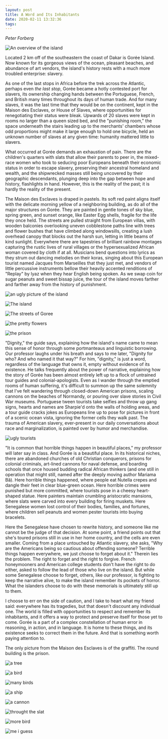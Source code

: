 ```yaml
---
layout: post
title: A Word and Its Inhabitants
date: 2020-02-11 13:32:36
tags:
---
```

*Peter Forberg*

![An overview of the island](https://lh3.googleusercontent.com/lVnsnsFs7Qpma2U6SjLuIiOwY3TMTVljnwWWIdSzQDsT8qAFJ8JNLp2JwnPaPooFsF2XGtLLEtqXyFVB28YiWIcuih6xA6PhKafT_jjsEa6C9vbyAum_WMMM2AvQ5Qq76aZ4RbiAtXvt3mcRTDTk7k4mjNu2y8FzZxtbsxs_WtY70d6Xpilat16DAEs8KzIv6deLcQKVkEzs7MFv2QXYaM29u1ZEB4XivDg0Vr4iS62NzXvRinJWGv5LfRVROcinfP3Rk_pMBjzOJRbOcQJsEzFTarzjg999_uMRYWTBTKtmPVy76Lfwfi5wsFh5FBzBSNQMNhjmqkk-E9-QZFl2AMYnnFH4WFaL0RHsteHWWH-3mIxd81erR-crA12Nkw0pxuehWZR3rSzkSgYsbgMh1k6tc70KiYh-sAczZMAAhoAu0uIquqjslXAEX4MXZdrLEbcBhVnDbb44t1gzRYOGrQrFDXtgESVQYd3W2FNwmWbLHMaD4rdyT2InXIrB84jctisLT1uAfFsVluBSGdtmHjY_OYyGJuzNbpbIx-1XaestHG814lta0UTcAZG_27HgtJHYHa3EbnyHcu-HulhXaGzGfakxTV5-fTGKgk5YaoG6z80p7aIlvdabaKM9jrvTHzx-tWwhr3YZ5TIvFmPpxn4jpbR1mPhpg74PaAg_Znsh734sieGm59MuKJuenDDe1r2-u6csrYr6rU08iFLlw9ZbV8LRl8nyIM8EB3C7QVsSRnwk=w1157-h867-no)

Located 2 km off of the southeastern the coast of Dakar is Gorée Island. Now known for its gorgeous views of the ocean, pleasant beaches, and abundance of art vendors, the island's history rests with a much more troubled enterprise: slavery.

As one of the last stops in Africa before the trek across the Atlantic, perhaps even *the last stop*, Gorée became a hotly contested port for slavers, its ownership changing hands between the Portuguese, French, and British many times throughout its days of human trade. And for many slaves, it was the last time that they would be on the continent, kept in the Maison des Esclaves, or House of Slaves, where opportunities for renegotiating their status were bleak. Upwards of 20 slaves were kept in rooms no larger than a queen sized bed, and the "punishing room," the space underneath the stairs leading up to the merchants' chambers whose odd proportions might make it large enough to hold one bicycle, held an unknown number of slaves at any given time: humanity mattered little to slavers.

What occurred at Gorée demands an exhaustion of pain. There are the children's quarters with slats that allow their parents to peer in, the mixed-race women who took to seducing poor Europeans beneath their economic status in order to escape slavery, preserving their ancestral homeland and wealth, and the shipwrecked masses still being uncovered by their geographic descendants, plunging deep into the gap between hope and history, flashlights in hand. However, this is the reality of the past; it is hardly the reality of the present.

The Maison des Esclaves is draped in pastels. Its soft red paint aligns itself with the delicate morning yellow of a neighboring building, as do all of the major structures on Gorée. They are painted in gentle tones of sky blue, spring green, and sunset orange, like Easter Egg shells, fragile for the life they once held. The streets are pulled straight from European villas, with wooden balconies overlooking uneven cobblestone paths line with trees and flower bushes that have climbed along windowsills, creating a lush overhead canopy that blocks out the harsh sun, letting in little beams of kind sunlight. Everywhere there are tapestries of brilliant rainbow montages capturing the rustic lives of rural villages or the hypersexualized African woman covered by cloth if at all. Musicians bend questions into lyrics as they strum out dancing melodies on their koras, singing about this European tourist named Jacques from Marseilles that they just met, and vendors of little percussive instruments bellow their heavily accented renditions of "Replay" by lyaz when they hear English being spoken. As we swap coin for sugar peanuts and sweet bissap juice, the tour of the island moves farther and farther away from the history of punishment.

![an ugly picture of the island](https://lh3.googleusercontent.com/GHyxNW_ZESwUtxEAtcowOxeanG4i4uxQVMR526VWp3RmFddsOwDkjO048pm83MxfkvmwpXy_JspIFMGyaGdyLxYiI_0jc76q_p2hsZ1nbS46e-j7MvAgZQd3wpQGdJgcH8g8i601YxZpvoYH_nQNN_3jdMGnrduQ0riZwtAtkw028V3wyFl6lb3u6rGYuSLLAEHNf2lqpP2zLm_Kj0tiNPj8IjjvyG-aKaC_J41hFvXAlcFC3sB4tv4biL0ACZFjKu7KXdV1Sfw8vPXVu28TDCQYd8q7dBq3eN_FlBdPvOfno3ePufsbN0LG9W1GS_5q-6fWGKq6GTP7XSEYyDT1HhL3RmebFiifnkEdNLgyzG78jlmB2bWDa1ZPxPC1LdQW5XkXYgNb_HjkrdHA1duU3Aa7K-kvEMT4MK2LSriFm-9rDklyCuwCqFIQ48pTBmS0GW4II3tSsecVG4t8SN2714dz2L4Pfmn3-1o3DeKEcm9EHoDLDy6_rgheetbMfGPoKDedWUeGhdaVDGrxfSMFJEI1ziljA9GQWpmQp077A4uTNC9Oz8wjtaxCb89K6OA7w6u0VGgpWE1mcFyi1zqu5QIuGYkLnfHMnCRIqmnM5uZsKN3V3to2BYNZESBMTdHscTMNdaZ1No7ZxOS6b5anD8a3yvYj8fxpIwCYsZdVqv6pAH12tdQWVHq7LcOWZvVXjF7Y-6X0bTPI5BcREhjLf1gXgilyuIbdsJI_1C95aAqN1PId=w1157-h867-no)

![The island](https://lh3.googleusercontent.com/2TyrhH0jgnzxRHHQ8h7QltqDDjsJoSzEpZEDQVMbJPiaYTKcLuAMjawPaEFYBl-C86SP2U6d5VTy26wdCY0ODgV0zubKnpYFrKYP_ayKFCxhYyzWwy9dDcvCC5eDSelYg9PbeZBReU_DG-oNUDsPKf-oUfUjrsiyqCiCpSNMCMqP0TEN3hxpx_2gLMEYlEsFbM44iH-vNPfVjvX1BNMnGldA6WRDlAXuUBo8WmFp3j9cWoKk4W-CPihjBcqpim2HY7HS556S3WGvJGewm5t8n3qNTGdl7hNneI7QuxBFM2ZG1vU4rq4Xro2v_uuemFNcS8DXV4f56t1H3LwytmcWmSjRxPjpMd31WHiR4fXf1Eb7QHqkT7gl6esh49o7JObbB6qsEGh_v-obN0BPPtbcxPevWty-54KC3dA4OjR8o_rCv_SJSfj6tqoywh1MvNjldD2X_KiIRvKwcgrgp07__xfkh_cpllK8TUjLloZRznZPIdi1zQ4RheR5Jf8e2xdHQw-7UEXylRgOAk6nViXN_x9hXAZUMaQQItNvEUeEZxxXqshN1uyJ7zCWJUf5QilRibIZ7-qa2sjxCQvhoLmFOyn7xFMI8Igi2HwKD9ZpVI4EMhnTmlyWT_68fLTn0_VaFH0RSi5GYuwuHlw5m7-UOqDl7Kz6b5ARl7U1bO3ERRAXZUg7Q7B1dynZmIlZ_VX__YavJGrcWvMQ_VUxj4EebPsMOGbI4EUrGreHwQlqkAaNYIEO=w1509-h867-no)

![The streets of Goree](https://lh3.googleusercontent.com/i5bANredzcHgIO6QKPsipKB8GBEOwb9c8q7yb3jrAYwYWakSFbXCpFfxvGjgyCj9N3wnoEEQGjWagv1BO0vzVbJGKrsDD6rciRzsI2i8IGv6FHaQIGWfKSkQdJFCfN1pvrfjGRDWkXlduiIv4GOW-jkCoQDrZOeFfjqV2jki0wJ9NpDSHVUj_uzVD0L30Y0Zvzid_d6Ub_hF_YE_aRTpa_Ls04HUqcSF_DSl7-ND01dxAgpQzQRtO41nvZgOAnBNy-84bGNxHSbJ_L4QIpRPfywptufWvCyemqyhXdV7SDbVMqF_qXM9RbYdIBKbCpaDkuIjnzTriAMbVdrM4so2sSfLj4oq96YsuFkVco-snuJb9DajSld2JGXDFIzdAyJCFjOYFdTh5nuUD8w7u6rDJ43bClSD8eafXDkdSw8Qi1S-PMsQPSggzMG37C1D8s8htEZDUUHVs22F009DQa49tRMDz05d6GEXJw4-cC8AibSwEGiZ7cfVZekOsHsq8XhIS8sXOKf8EBLS6nloChQNSPl8gKHnzQyzN-Q12WLAbRcTrLhnwnTDNZbHzuEUJn54kajTMqV95bFK36qyhcO5dj7H8euIyXXflBoQU12WsxOsOw4h0YbBfGm6xxEmnabYkMMXHjwUXvl-BcV--9lOGCCcc6XJmkPn9XHcN5dD6dCBKHbe3X5TPRv_7_jOg1YxYyUDAZ6xfcKD_jKkes7JlB9CiUFrnyxy3VORcoBtU0uy6m53=w1157-h867-no)

![the pretty flowers](https://lh3.googleusercontent.com/skpmEKQwg96u9kYi7aWfU1hd6EeKNVfan0bFb6fLoSaVB6V9jhJdGJ_76Xq0_23de_vNx2qFob4xR8NK81gYg4QCQZcvC4vgDbIkQ6p-gGUG65bLBswQVWH9qebLJYb6R1gymBizGmOiJdTQJxjFhJbmBIH9T-r3tjfS-_6o8iZeuoJhH-dU9WSL2rngoUZA2v3EqJkEDTfdHaj6vy5Wryhm-OANl-HjnfRgJU_ZCAEYePGU7MRBfB7QTV7sOEi1a9vrSL3i71MLcehhw0f5RtNOXXbd4pVPXYAl8L6uB-qRE8Bho6GlowgWNBhlKRVBkSd7mOMDIJK9SVFRi1kAPQN5KA5K13oG9PkNWfqz53vRwItLnJr4kJEY5YnB_eUtKvdCkffFVIhwp20lZs1KK8xUovO4eB6EB6osCyrf45bOnVPnZoVpRPznWd4xlV-D7eqWYE8mGWOKDpctQhhsnB6wA06_sCGUY23Q6Va1lrqqGC777HJqNFhLR-yOTe2WQzg94bmV9QD5DsQVHQXCIrvjAJF7rAeEo43P6jThtu3U1fHyncS-FZ4yFmW__8U8PrNAwfX_PJnv83LuJMxPMSc2dTgbd5lqBOZAWggsAMLMwIhsDG4KdvIJlEVC-C7v6SCVj6o4lAq4iluPQ_LFpY44Ywney6l9a_v3cli3Vo5K1tjvkjgLvS5_JF2hIGypFp4fo2dXkJHchu9_46vur6_LeyxL2xEW0k_4LLrNdLI2pxlP=w1157-h867-no)

![the prison](https://lh3.googleusercontent.com/0cThxoLwbgZgpcj-T-XZ7uR4ezKPBmWQlFtewGD7iXbNnsZlMEr8H5TyUwl54FeJcrqDb-oGR4On-VVPv90q3jVGfAqgt098IPTW2OtMhkkwaVm9kZKGlluNmHDpxNQMscVwYQ8t17cNsRY1OUDeUl2D7KXBcO76rFUQZziV9AHB-onz2XdG37G0VjfnXSEQHamgzkoaio8x9I0WmG0kOuzfl-1hLV6TuY8RPSHXAeL6MeCDtysTDpuF0G4SR27YfhGR36y8y3vBmHRopgetBY7j0Kp-pmJK9XYL2L4qnWSEmbnPwft1rqy60rCYylP6Oy-8fKNQy-zDQGKEfUp7vfA_4580JWhcJ9vsVbopD4-QrbxUT8F7W-E1CgEj6BMien3xtTeYeVUEcoNm6QnYWKaB-Aqk0IDbJL20pVxuh7m1rffsy5iymLbgM5bSW0bglgD9kbIH5rdl9dOGz80BBKD1euOvN6DGYEvKySvyL0RDcgdopm7vdPhurx2V7LDsM0O9ZDAVZUO0q5O6ycBD-praOdj-HMrfesUjq4vBkIJluhkcwmAnLFdXu_vNEpNrzIptpv4mPZHK3V03Y4-gmRebCyIvnkaUMi-6x9pWmNc_5uhQSSAAF2bNj3LeTvJHrylEHyu4ZJ8yHxcwaZpq9G7LW5HWENfC1HBQck5iZTPxVlv0BNtlyz1L3ZYS01xgrpSd3dW9z4UuXTFHLPYFxbjhhKCUvQJAB9rGMtkbGJU47oJc=w1157-h867-no)

"Dignity," the guide says, explaining how the island's name came to mean this sense of honor through some portmanteaus and linguistic borrowing. Our professor laughs under his breath and says to me later, "Dignity for who? And who named it that way?" For him, "dignity," is just a word, regardless of the language that owns it, empty without evidence of its existence. He talks frequently about the power of narrative, explaining how the story of Gorée has been almost entirely left up to a flock of untrained tour guides and colonial-apologists. Even as I wander through the emptied rooms of human suffering, it's difficult to summon up the same solemnity that I've felt wandering through closed-down American prisons, scaling cannons on the beaches of Normandy, or pouring over slave stories in Civil War museums. Portuguese tween tourists take selfies and throw up gang signs, hearts and names are Sharpie'd onto the walls of holding areas, and a tour guide cracks jokes as Europeans line up to pose for pictures in front of a scenic ocean vista, ignoring the former cells they walk past. The trauma of American slavery, ever-present in our daily conversations about race and marginalization, is painted over by humor and merchandise.

![ugly tourists](https://lh3.googleusercontent.com/jsVcRSTK8TjojtZV-_k9NYuG2fxH3py3bxvFJi8uzfC0kQwKF5432WK1ghfDysuxH9aNngFMcK_5vF4takGIOpWXUTaIkteKxfGjePvKODRtVR5xvOvB8jED3GXcfL-ckqbUnz7f6kq3aUhMketr_Du7duhs8SZqgLvx1lNSSnu0afvqPZx-GZyfV6CPMhYQ_OEOKhcO93Kat5nrN4t7viPEZ49RzAln3JgiF2YkLQhfMAz19CNQMUfK55Uh0VgyPYtrmDTI2iJ332Zcyn4iMhGAi0feiY4plvPhoOPomTAHKZ8BQSl2zZCIx94S6bn1O-E8IOPl8xHjfXfZYcVA6tM0QQLl57JGAWCKzAFy-1iExiMCxMUQIP2LgQ7iBwZCbrLCMgHDc_OgloDOThCYRh21qx8O9ZBnYBRHkRi-jE2RmFoPQ4E2L7FomkcPKz7Bin_apPn9g23f0H1mUqPVaIQI5cQoiQZshXBHEc2fx8-SYulN7imHxwNmW-27r8cJtxApUILffqGh41yYGoyxB-DQyQ8d0IFKmf5LZa1FAjldBfGd6Sx_koajflApXyBOxqpvkOq-gXUQ_MnkxfXOeuTum-iXYzgHYT4jX2IpiX3zDUkp60xdHD9_1daxVQOCvkuO7_6a_bl8uOFUINn36325uUDNwzuW1D_Ddc-OL9TqxvcdP9tqqUqvlhEnRK08cdN2ULBJJ1XA898kwH8R3JeHojX0Y3ObUdkT1-UQPRClSnhJ=w1157-h867-no)

"It is common that horrible things happen in beautiful places," my professor will later say in class. And Gorée is a beautiful place. In its historical niches, there are abandoned churches of old Christian conquerors, prisons for colonial criminals, art-lined cannons for naval defense, and boarding schools that once housed budding radical African thinkers (and one still in operation that might still, named after the deeply moving author Mariama Bâ). Here horrible things happened, where people eat Nutella crepes and dangle their feet in clear blue-green ocean. Here horrible crimes were punished but more committed, where tourists pose in a cheesy heart-shaped statue. Here painters maintain crumbling aristocratic mansions, where slats were carved into every building for firing muskets. Here Senegalese women lost control of their bodies, families, and fortunes, where children sell peanuts and women pester tourists into buying bracelets.

Here the Senegalese have chosen to rewrite history, and someone like me cannot be the judge of that decision. At some point, a friend points out that she's toured prisons still in use in her home country, and the cells are even smaller. Coming from a place untouched by Atlantic slavery, she asks, "Why are the Americans being so cautious about offending someone? Terrible things happen everywhere, we just choose to forget about it." Therein lies the problem. The right to forget and the right to forgive. French honeymooners and American college students don't have the right to do either, asked to follow the lead of those who live on the island. But while some Senegalese choose to forget, others, like our professor, is fighting to keep the narrative alive, to make the island remember its pockets of horror. What the islanders choose to do with these memorials is ultimately still up to them.

I choose to err on the side of caution, and I take to heart what my friend said: everywhere has its tragedies, but that doesn't discount any individual one. The world is filled with opportunities to respect and remember its inhabitants, and it offers a way to protect and preserve itself for those yet to come. Gorée is a part of a complex constellation of human error in reasoning, in action, and in language. It is home to these things, and its existence seeks to correct them in the future. And that is something worth paying attention to.

The only picture from the Maison des Esclaves is of the graffiti. The round building is the prison.

![a tree](https://lh3.googleusercontent.com/ARj1fQc1ht-9w-JII2ybn6K8vQqB_lzGLePmQe5SATAwA_xPRze0cK18kIjOE1CdhAycC-3_agxIOzRthR6rckVEbpN4XweCLSRqbmn_o0vlML-n9Wx6dNEvhOr4F8XH-OzAu1f67Q1GxLwjBetGEIILwCmdiWU8bCC6gZlrdVLKCaql0XPdeBPusv0K1wGxkjn0kzBwUpWNhwkGf01L9p2p1Fw_p9RAllXCUiM81mR0C0e0jpvAdfiWn6pycxVFcHrsSFR1p8gbuonowhb8txO_G5sCnfZjhA5lY9DxxOapGv4zjsD-MGlu_ezJZmvfzNy6oqDQLKpU_dI_Eg74xCq7dShm6lFHeiJuxoVvj_kpbeqKNJJsjJwUXLdH6fyy-P8qhl-cvLv1ugfppi01n3gSjYdvKhj24EtyN7aUrWuBW5Pa1RuBxM8W4xZBcyEAa3QVzgTOqBUcYXMGr3EOfzUGTHcnYMfPVpDeqyQnBsWCIf-r3ruBzPJQCKb5OBVu7j4GjR-edYij_U985l216jYUqb_-F5S3SJijbJbBQAcBsWpzCDMGIyA2QrV-mxc7ouI3J1cPez0cqiZajTVd8w2dtmcXkn3Jccjm3K9KnDfdk3AHhIBd2SFvtQtARKBMr1IBaPOrbdlyCcLmcp9NSeDaXhY9O0I19YuYY8-XoJ1l6Z8ir5_0nqy26tSTB_SqKp_LSBKzLAja8r0GbCWeRVjpyo_KknqBqbDT9CKAErR2DhuF=w1157-h867-no)

![a bird](https://lh3.googleusercontent.com/wbdkeFAkN0cFxirzP6FDLz7K03qPyGudCYBr0LCyMt08TpyEuw-1lL2W9O3tP2FakVizoiEqbB5spWqTA58BGwxICtEFaGCSRHD5kKX6M78iBd6KC1LEFO-RABVaVlV9_CRdWu7jsNBrs230uMx1an1kKEOpzfvSeFNReBoRZ7lfAfv0-alX6YW3L7LGkKMftTO2jG4-8tXXd1sOcBJsFFX2ysAOEOdQgmQmxsvlIyrGMIdu_dbrNxj9ZgeM8YqmSutnp3ujb55YqFSd0BUSDMtUPObBp5kT8abyDUsgQRq5QXQxa9GjYD8TgCJVV1I2D_FGnq1BXhX7X88oCbcz3SCB787nYiv53DUj2NJnCOoZ56SUblQ6E8X1BYJVQ-h3cp-Ih92v9enwTWUtPTsEKTxkkAuVapO1vonys6Pteb6PfgILMCymUgRXm5ZRTNdmSPsvEV2g6x5gNrBJkk20pbjuOuPrlsWHQkCmZ3OKCdXzGeRYcSeK8zTiXRK5XrMUnd-WYuKQ5wIa7BL6KBOZHvUysBn9x0z1RHFjukH8qTJRGauKvZxi1jJppF_YlqL9SEFiGQH5X68HDUEFSG6frxmM1QWdJOPCBBuI32xcr5nkMqr6cB40FK2wiNQY0CyZBF1t8N5nyq4poowf6fUatrLsCKpPtJeDn2XpKtSjX7C0oMK7nLE36RAm9wnWXm_SOb99AcFAyyvtVzr1hrJDuRb7o9ZfplUWrN7NivAJSjAZ-EWL=w1157-h867-no)

![many birds](https://lh3.googleusercontent.com/dzscJFQ7kvZTG5d3dIQTdNem1I5IHTYZhW4Owb5eYgqWqn5y2-mBLi4_Ta_ZKxv67eohEsmDYKcTT-Fu8_zWotJLRPDp5TrcyDSNGzHQbmKRj8Vdet6klMDAeQaNQEkLI03c1rWVazzSXXyN2B1xpQ7S7ebcEtxKrR8w_k2Vtl4DG28FxQsYkOZ9epjtqA_0pqZG9U40ayvR9UqRlMnKEQ19mXew4Fi3MysuLJ_amLNJ1NyKjGSj-AaesYM7B7R_25ST4rf8lL14Jd23HqkMAfpLDEPWmPP6biSc5dAicS6w_S76x9ybOID1nzkRiuPssi75OsLMMlmN-jOlM9rMk157DDorEDG4pBVv_cjuZHvFNyvPkXuhOGVxF3uESJAXjwIMLzwvWtihGqIdAmFySZQbdoyvLfXvp-oNDiCI0lnsBUTihn5LpB846asJAb4uMy3BrovScbg9ZHvgo1BsJ3_qowP_xzHrS1CEJ0N8iGE_dGuDJzIWmOuPFBcuUZaaLnCTFBRPao0dI8EZM4gPXQheQwSsdR8kNSqZZPJ4k5T9Y5I-cNH_b3Qc0n49aPL8x3G6rO5DtnDf5saJaePeMmKGnNNfMWL8XoFA47r2vV0uOr8Oi4GiQudpJib53O0R61TlhTNHZDLXKu4L9hRlmm3sxy4AeVDvLwP2qxVUOo72QWpFX1iRPNrLBc6f5MIhtqdACbyLNAe2PvYRHtRunfmQq5sTJ1cRd9TbkdTKOW2rCfox=w1280-h867-no)

![a ship](https://lh3.googleusercontent.com/mhPaeNBAtqgwlLxcumuGKk1K1NdvcR91HXs20FHjRlPiGHN22PcnlpVEjHNJpNkovYIz4C2XRY-l2BZJa4Q3yFyzbtYvTOCntshrRbQMO4t0jocYbvs7qXGjCkvrPY0XiVCvLxy7o3YKm3qryNtgWrMk6GEnw3zKMf7pqw5D7NgPiVxI-nZ_SohykOtJEnXAPWfFoxbZLB2LzQl6E1k5u5zuRP123VS4H4jGWW-YL7goh0-5x5lA5ZrF70v-wJ7phl9aaLkLYFtay-P2JLne2Ra-4vUgnOXHIO6irWMUuS02Yznrx7xHOMZDwTRIMpAX7fVMEUy0ghdiGnks5bGfqqgzhJp_MGjK3x8vuVj1FVklQu9ALzZmP9DyBQtOyanYFBfTGovpvMg-BG0-ibEjU0pSwttBAfzzrs5Zi5eLg1MublnJwoyUcT-FzPU9C2tjdLSjseq3ub2z65iWBJxDo8eQLakCU93PUmr2x7DuTXO8HVd37FTW2ju2QPGOrFDd266C3DN9_1b2Br_zFlYlS-DQ8X92tuxudej_kg9RcVwtyUO8Pd01UG1_gzB0YjLynicczlEiMhpUNVkBtzvCnrtl_HBQjZrm5qTDAPAteQfiHLO5fDPXTR-z1jRrFDd-sFC1F3aw0IZziT4OaCRasOLeQIJUA0CumYvgFOs8wgS7wXsGVZGVhQaY2exCE-PnJVvAX6ttShaJkc7JD2Q031TWNV5ojlDGhOiXe9J9rzVC2OO1=w1157-h867-no)

![a cannon](https://lh3.googleusercontent.com/Z0IxXgTvvZfiTAHnNJwyCLkZOFyWDvnEEoTRIks6sjhIH1XNF8lnEvTgsU0w8rcNQebLsHayWyEQ-4_24bCS2_UqK2Y6GpWG6bUW_LEiJSKS-h2bhrVFgIBVTR87eXVynwTezKdnjwhNwDAk1ZAROj1lQqEp6ou6APDatRAztEN6aW1PAss5ZnOFdZq2aQ--vPBlUzvkBhyWE90lYYbZZxXGatfYrQ8dnBwoCLoREE_HJXQgbKKgrnYaOG3OHgSCxrRXTLeRBVStMUdlkxM40OOBMYJMocXEk2j8SLlZdHjx5SDDCeLu5pyKYZuLGqJVn78IGaLl3ZwA9n2sujIuV43LkPdcAx1U9WNZObrOWUHWRfW53f6_c2V11R_ZkLebUUOIkgVBgjJl1wE_YPUHyzMgV7g_r8--o7BhCf8eVlQLHglbd59vY6Zu2AiIvMR85rbHFrYtrtIC3d-On8Dv91BuGD_YLxUvarl89Mcj8-4Dms3XmoxehN6WTQQ8LPqOn7wf7QxtADPiDbhgq953tbSkyFaobkEZhMgH6oOPIMTp3mcWJAw9mkL7UKLn7Wcl6zrc2pq0XaO4JfEAY89uL_SPh6eZgKT6tDkHbQ9RfySfggfPY0dnpQV12ekyorRbuibqnbyawabZalDKFtKM17nRlGFP3d4hRxPU9c9jDLraCns9-dOJiciwN87rawlm5NdHlpi3SAn6qm2Z-hU4yLfZWKuTas8Qpvqrpohn3nOA4SMf=w1191-h867-no)

![throught the slat](https://lh3.googleusercontent.com/eRXFjpUJKHvdko7g5Xb2hq8TKjNyknK_XpCrwPKCLbMqZY7VyB4kQgAWt9t7k0W6F4YAMn9GBD2TPHWJW7MKYQWBYG7huSfYDQ3hqak_mbujdVdZL9gaJc8ArwVPD9Lim7IqhE23dDieEw_VuNOvm7ctxBmbMwhx4sL947giOdH8wqBSJoUgAw3plLfKM4Z7cCJcIjR0IS2WPE_XSE9769xCYlR1qAsUlL76WH5kdic3ZSao4bEDrLsYfQb2UPkFaF91wNdXTe_kD2bU1j-mgDO9wXCZkdV2AkyiK39A3PuuwB6m02OOyDsx2wBOKeI7YrUwFbMaRIT7LPlbkPby3pJSoImDGTsKbhi2a9bRZI-nwoWPFbycWP_cEo9Jga4uLixn1frX_vrBUU2X0ith1mJVIESW8FGXxOX9FB35sQPwnI_sSE1KF_XFZ3iA6Wn6FcROcjhVwc653IZCdpqplxRF-TI-HO8gviMKrFCG3ByuUbnrAJv6MkD3C8jnskRi42D9oIZDzjMxsP45PjXH8FTYui6lQL2kIOFyeLpEdOM1XLT77_aqVkn096pSj7J0lsygSMI62MqHq3uygyU0FqnAntpCjEXvjvEeHSnT0_oOj_fjEK_q-kKW-ctG_W5wVq5Wcn-7sCq-gmlCa5T_bzMxazE3GI0c1T-rpGQGN5lsLhOnkQFLd8Y9Y4Wkp9w851HDu_vH5Zf-COXxESRic-qlVcKdfCNKcwcPa3IddugfGhx_=w1134-h867-no)

![more bird](https://lh3.googleusercontent.com/saiUgT97L3b-fPoc6OTMQq00Yo74IvBFSApseiC_Ojn4371RxjpFWtqWRaxdpmRwMunD4W_1cSWtD2RXZPvgJ5V0LB5iYcu_avvghN_CNcOkSsb78W5jZIAS4rJvOP7z-u_wIBJOs9IV_U8C75ZOjapWx_P3QV6mFInRvdEuGKukNsQK19Udohh442pk8qahPbKlBuOnddL3nQeMrePU-59JGDfCfyzJTZU2GTSGe-MlhhvijUqUshZx-eIn3v78kghIF82ZCS93GGns8uUsYQin-VDPwRPp7wpzkXf_n92dDR_h3d8SSjWroZRK5nqg-wBIe6SHc9nXvELw_QaavGQtswVMJ9522clEHncAd5aKBd3MfnGO3Ozy-65EimO0NmF3tyLjAMoe0el5kyEUD3tUaqZmhH-TQX7Cv88ldu6n3jec6m6gH9H6vo6wTYFiwp9Hy3Lpc_rdAiL43gA3CQQSg4Qi8w6uj4hbs592HzGiZkSGrRmqJrdILSwq4LlR-tv4gtkz6bfXnXSLdOC7XqDMpVne--KuPx7VpHj3cM-bzNe7qRJhQwpL4oI6S_LC39p5Mei88MJfnU75jlHid3n0QKFZ-Rj_a-ea1TH8rqrOMggcVZwD704Sfq-5WTJvOSNfWqcjz1BlzahReonKyk6a73UHxKuH6tK11tYM1Wfgcnl6uPKk6pE61lR7z28KW-R4V4wOhONQR3W4QV3xoffOqGDWGn_OoC983GG5ArkuIZdS=w1157-h867-no)

![me i guess](https://lh3.googleusercontent.com/UXThv7HhJRrPa2pUs4McdO4hE2h0Dr4fkKMTKUB8X9gbhuNh29GXxDg3n2MFa0gIE_jNI4kABqwyoWzqJolhAnROYrHu3fOCfVyBnBSlZohWeZVfr_hT66XH4D7hRbcL3mXWdRdCK7yA6bmP8WxK2ln4bCgYeDkpKhqSR79qi1StSDNlM2EcEWjT-80uPD7ewBgMCyYM-ESc5JQRUR2Ky_GZ0PDuZkDqKrEgzPH00l0IpiE6amMrGrvmdDf2JhJ00U7XwXFE9xBag78wXZQ91SrZMZmqkGYsNxrYYcziGcf6qLCsho2JVQWAhB05uKdNLuyQYA-ASP37fDrSfYOcQtUPXk2g-v7pxMRdVMCdQEnXvTmJu1UtINDV7AWovxdfnvFVdv5ZXQCGWhpYscvk6mAOzjkAIGVLIsPp5CTt-ZNgNeydAL-pmDZXdRb5BUQlIhwQgvXrDEcDYdKtwEgjoUu2M6LZfVaqXPAOQsO3O27Q0J71tSMeZFdY4II4_g3Q4kh8fNc_z9CZbyePNpC_aPNz3LRwwyu-RNH9nX2c-1tfKv0X_bqUw1W2OhaOjTVQ4AmEbWkAo_gIv9XQurW_-EyLiLCjR2l50y98VBOgJETH7g4v9w477ZsbKPWvqB61dMstU8K5DqcG1t6mqXmvxZQqb5c7ldbfooZoXgi5KWLjQr7scIpz9kk_qQXjSXX0o-mB53I4E6pQYF5YUuYK7jWwvtT197T1KA1m89v59RPS3jtv=w869-h867-no)
